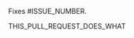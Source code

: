Fixes #ISSUE_NUMBER. <!-- tag the issue this PR is related to -->

<!-- description of changes proposed in this PR -->
THIS_PULL_REQUEST_DOES_WHAT
